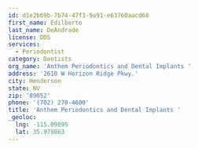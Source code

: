 ```yaml
---
id: d1e2b69b-7b74-47f3-9a91-e63760aacd68
first_name: Edilberto
last_name: DeAndrade
license: DDS
services:
  - Periodontist
category: Dentists
org_name: 'Anthem Periodontics and Dental Implants '
address: '2610 W Horizon Ridge Pkwy.'
city: Henderson
state: NV
zip: '89052'
phone: '(702) 270-4600'
title: 'Anthem Periodontics and Dental Implants '
_geoloc:
  lng: -115.09895
  lat: 35.979863
---
```

